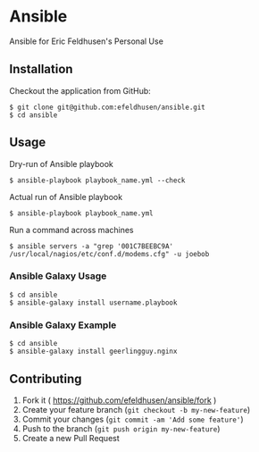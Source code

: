 Ansible
=======

Ansible for Eric Feldhusen's Personal Use

## Installation

Checkout the application from GitHub:

    $ git clone git@github.com:efeldhusen/ansible.git
    $ cd ansible

## Usage

Dry-run of Ansible playbook

    $ ansible-playbook playbook_name.yml --check

Actual run of Ansible playbook

    $ ansible-playbook playbook_name.yml

Run a command across machines

    $ ansible servers -a "grep '001C7BEEBC9A' /usr/local/nagios/etc/conf.d/modems.cfg" -u joebob

### Ansible Galaxy Usage

    $ cd ansible
    $ ansible-galaxy install username.playbook

### Ansible Galaxy Example

    $ cd ansible
    $ ansible-galaxy install geerlingguy.nginx


## Contributing

1. Fork it ( https://github.com/efeldhusen/ansible/fork )
2. Create your feature branch (`git checkout -b my-new-feature`)
3. Commit your changes (`git commit -am 'Add some feature'`)
4. Push to the branch (`git push origin my-new-feature`)
5. Create a new Pull Request

